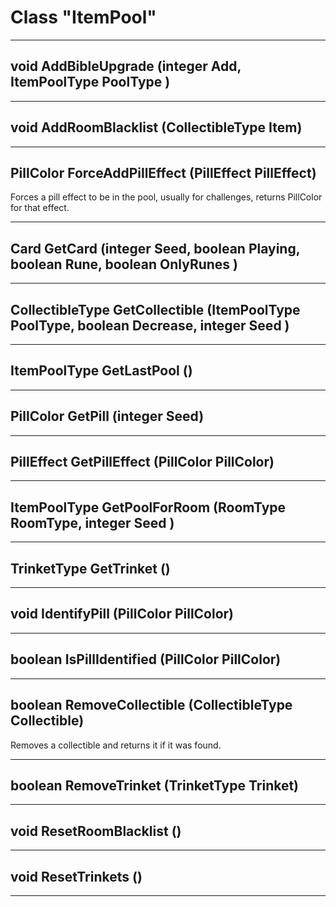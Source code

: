 # Class "ItemPool"
___ 
## void AddBibleUpgrade (integer Add, ItemPoolType PoolType )

___ 
## void AddRoomBlacklist (CollectibleType Item)

___ 
## PillColor ForceAddPillEffect (PillEffect PillEffect)
Forces a pill effect to be in the pool, usually for challenges, returns PillColor for that effect. 
___ 
## Card GetCard (integer Seed, boolean Playing, boolean Rune, boolean OnlyRunes )

___ 
## CollectibleType GetCollectible (ItemPoolType PoolType, boolean Decrease, integer Seed )

___ 
## ItemPoolType GetLastPool ()

___ 
## PillColor GetPill (integer Seed)

___ 
## PillEffect GetPillEffect (PillColor PillColor)

___ 
## ItemPoolType GetPoolForRoom (RoomType RoomType, integer Seed )

___ 
## TrinketType GetTrinket ()

___ 
## void IdentifyPill (PillColor PillColor)

___ 
## boolean IsPillIdentified (PillColor PillColor)

___ 
## boolean RemoveCollectible (CollectibleType Collectible)
Removes a collectible and returns it if it was found. 
___ 
## boolean RemoveTrinket (TrinketType Trinket)

___ 
## void ResetRoomBlacklist ()

___ 
## void ResetTrinkets ()

___ 
